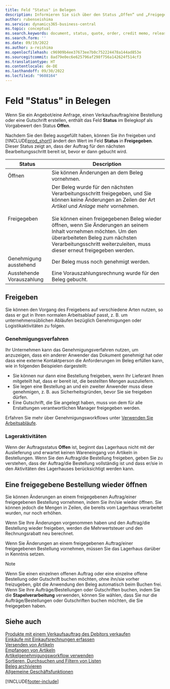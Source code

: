 ```yaml
---
title: Feld "Status" in Belegen
description: Informieren Sie sich über den Status „Offen“ und „Freigegeben“ in Angebots-, Auftrags- oder Gutschriftdokumenten.
author: rubenseishima
ms.service: dynamics365-business-central
ms.topic: conceptual
ms.search.keywords: document, status, quote, order, credit memo, released, open, pending approval, pending prepayment,
ms.search.form: ''
ms.date: 09/19/2022
ms.author: a-reishima
ms.openlocfilehash: c96909b4ee37673ee7b0c752224478a144ad853e
ms.sourcegitcommit: 8ad79e0ec6e625796af298f756a142624f514cf3
ms.translationtype: HT
ms.contentlocale: de-DE
ms.lasthandoff: 09/30/2022
ms.locfileid: "9608164"
---
```

# <a name="status-field-on-documents"></a>Feld "Status" in Belegen

Wenn Sie ein Angebot/eine Anfrage, einen Verkaufsauftrag/eine Bestellung oder eine Gutschrift erstellen, enthält das Feld **Status** im Belegkopf als Vorgabewert den Status **Offen**.

Nachdem Sie den Beleg ausgefüllt haben, können Sie ihn freigeben und [!INCLUDE[prod_short](includes/prod_short.md)] ändert den Wert im Feld **Status** in **Freigegeben**. Dieser Status zeigt an, dass der Auftrag für den nächsten Bearbeitungsschritt bereit ist, bevor er dann gebucht wird.

| Status | Description |
| ------ | ----------- |
| Öffnen   | Sie können Änderungen an dem Beleg vornehmen. |
| Freigegeben | Der Beleg wurde für den nächsten Verarbeitungsschritt freigegeben, und Sie können keine Änderungen an Zeilen der Art *Artikel* und *Anlage* mehr vornehmen.<br /><br />Sie können einen freigegebenen Beleg wieder öffnen, wenn Sie Änderungen an seinem Inhalt vornehmen möchten. Um den überarbeiteten Beleg zum nächsten Verarbeitungsschritt weiterzuleiten, muss dieser erneut freigegeben werden. |
| Genehmigung ausstehend   | Der Beleg muss noch genehmigt werden. |
| Ausstehende Vorauszahlung | Eine Vorauszahlungsrechnung wurde für den Beleg gebucht. |

## <a name="releasing"></a>Freigeben

Sie können den Vorgang des Freigebens auf verschiedene Arten nutzen, so dass er gut in Ihren normalen Arbeitsablauf passt, z. B. um unternehmensüblichen Abläufen bezüglich Genehmigungen oder Logistikaktivitäten zu folgen.

### <a name="approval-procedures"></a>Genehmigungsverfahren

Ihr Unternehmen kann das Genehmigungsverfahren nutzen, um anzuzeigen, dass ein anderer Anwender das Dokument genehmigt hat oder dass eine externe Kontaktperson die Anforderungen im Beleg erfüllen kann, wie in folgenden Beispielen dargestellt:

* Sie können nur dann eine Bestellung freigeben, wenn Ihr Lieferant Ihnen mitgeteilt hat, dass er bereit ist, die bestellten Mengen auszuliefern.
* Sie legen eine Bestellung an und ein zweiter Anwender muss diese genehmigen, z. B. aus Sicherheitsgründen, bevor Sie sie freigeben dürfen.
* Eine Gutschrift, die Sie angelegt haben, muss von dem für alle Erstattungen verantwortlichen Manager freigegeben werden.

Erfahren Sie mehr über Genehmigungsworkflows unter [Verwenden Sie Arbeitsabläufe](across-use-workflows.md).

### <a name="warehouse-activities"></a>Lageraktivitäten

Wenn der Auftragsstatus **Offen** ist, beginnt das Lagerhaus nicht mit der Auslieferung und erwartet keinen Wareneingang von Artikeln in Bestellungen. Wenn Sie den Auftrag/die Bestellung freigeben, geben Sie zu verstehen, dass der Auftrag/die Bestellung vollständig ist und dass er/sie in den Aktivitäten des Lagerhauses berücksichtigt werden kann.

## <a name="reopening-a-released-order"></a>Eine freigegebene Bestellung wieder öffnen

Sie können Änderungen an einem freigegebenen Auftrag/einer freigegebenen Bestellung vornehmen, indem Sie ihn/sie wieder öffnen. Sie können jedoch die Mengen in Zeilen, die bereits vom Lagerhaus verarbeitet wurden, nur noch erhöhen.

Wenn Sie Ihre Änderungen vorgenommen haben und den Auftrag/die Bestellung wieder freigeben, werden die Mehrwertsteuer und den Rechnungsrabatt neu berechnet.

Wenn Sie Änderungen an einem freigegebenen Auftrag/einer freigegebenen Bestellung vornehmen, müssen Sie das Lagerhaus darüber in Kenntnis setzen.

> [!NOTE]
> Wenn Sie einen einzelnen offenen Auftrag oder eine einzelne offene Bestellung oder Gutschrift buchen möchten, ohne ihn/sie vorher freizugeben, gibt die Anwendung den Beleg automatisch beim Buchen frei. Wenn Sie Ihre Aufträge/Bestellungen oder Gutschriften buchen, indem Sie die **Stapelverarbeitung** verwenden, können Sie wählen, dass Sie nur die Aufträge/Bestellungen oder Gutschriften buchen möchten, die Sie freigegeben haben.

## <a name="see-also"></a>Siehe auch

[Produkte mit einem Verkaufsauftrag des Debitors verkaufen](sales-how-sell-products.md)  
[Einkäufe mit Einkaufsrechnungen erfassen](purchasing-how-record-purchases.md)  
[Versenden von Artikeln](warehouse-how-ship-items.md)  
[Empfangen von Artikeln](warehouse-how-receive-items.md)  
[Artikelgenehmigungsworkflow verwenden](across-how-use-approval-workflows.md)  
[Sortieren, Durchsuchen und Filtern von Listen](ui-enter-criteria-filters.md)  
[Beleg archivieren](across-how-to-archive-documents.md)  
[Allgemeine Geschäftsfunktionen](ui-across-business-areas.md)  

[!INCLUDE[footer-include](includes/footer-banner.md)]
